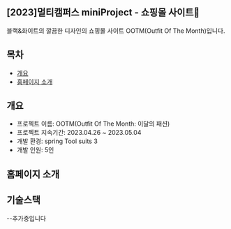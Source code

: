 ## [2023]멀티캠퍼스 miniProject - 쇼핑몰 사이트:shirt:

블랙&화이트의 깔끔한 디자인의 쇼핑몰 사이트 OOTM(Outfit Of The Month)입니다.

## 목차
- [개요](#개요)
- [홈페이지 소개](#홈페이지-소개)

## 개요

- 프로젝트 이름: OOTM(Outfit Of The Month: 이달의 패션)
- 프로젝트 지속기간: 2023.04.26 ~ 2023.05.04
- 개발 환경: spring Tool suits 3
- 개발 인원: 5인

## 홈페이지 소개

## 기술스택

--추가중입니다
